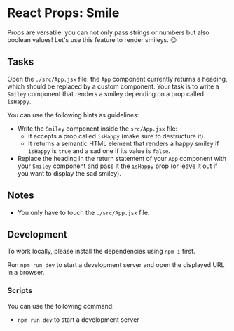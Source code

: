 # React Props: Smile

Props are versatile: you can not only pass strings or numbers but also boolean values! Let's use this feature to render smileys. 😉

## Tasks

Open the `./src/App.jsx` file: the `App` component currently returns a heading, which should be replaced by a custom component. Your task is to write a `Smiley` component that renders a smiley depending on a prop called `isHappy`.

You can use the following hints as guidelines:

- Write the `Smiley` component inside the `src/App.jsx` file:
  - It accepts a prop called `isHappy` (make sure to destructure it).
  - It returns a semantic HTML element that renders a happy smiley if `isHappy` is `true` and a sad one if its value is `false`.
- Replace the heading in the return statement of your `App` component with your `Smiley` component and pass it the `isHappy` prop (or leave it out if you want to display the sad smiley).

## Notes

- You only have to touch the `./src/App.jsx` file.

## Development

To work locally, please install the dependencies using `npm i` first.

Run `npm run dev` to start a development server and open the displayed URL in a browser.

### Scripts

You can use the following command:

- `npm run dev` to start a development server
